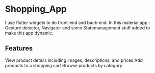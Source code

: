 # Shopping_App

I use flutter widgets to do front-end and back-end. In this material app : Gesture detector, Navigator and some Statemanagement stuff added to make this app dynamic. 

## Features

View product details including images, descriptions, and prices
Add products to a shopping cart
Browse products by category
